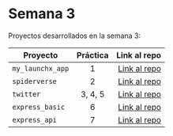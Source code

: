 # Semana 3 

Proyectos desarrollados en la semana 3:

| Proyecto | Práctica | Link al repo |
| ------------- |:-------------:| -----:|
|`my_launchx_app`|1|[Link al repo](https://github.com/seus23/playbook/tree/main/weekly_mission_3/my_launchx_app)|
|`spiderverse`|2|[Link al repo](https://github.com/seus23/playbook/tree/main/weekly_mission_3/spiderverse)|
|`twitter`|3, 4, 5|[Link al repo](https://github.com/seus23/playbook/tree/main/weekly_mission_3/twitter)|
|`express_basic`|6|[Link al repo](https://github.com/seus23/playbook/tree/main/weekly_mission_3/express_basic)|
|`express_api`|7|[Link al repo](https://github.com/seus23/playbook/tree/main/weekly_mission_3/express_api)|
